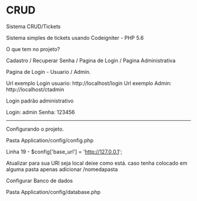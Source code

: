 # CRUD
Sistema CRUD/Tickets

Sistema simples de tickets usando Codeigniter - PHP 5.6

O que tem no projeto?

Cadastro / Recuperar Senha / Pagina de Login / Pagina Administrativa

Pagina de Login - Usuario / Admin. 

Url exemplo Login usuario: http://localhost/login
Url exemplo Admin: http://localhost/ctadmin

Login padrão administrativo

Login: admin
Senha: 123456

------------------------------
Configurando o projeto.

Pasta Application/config/config.php

Linha 19 - $config['base_url'] = 'http://127.0.0.1';

Atualizar para sua URl seja local deixe como está. caso tenha colocado em alguma pasta apenas adicionar /nomedapasta

Configurar Banco de dados

Pasta Application/config/database.php

